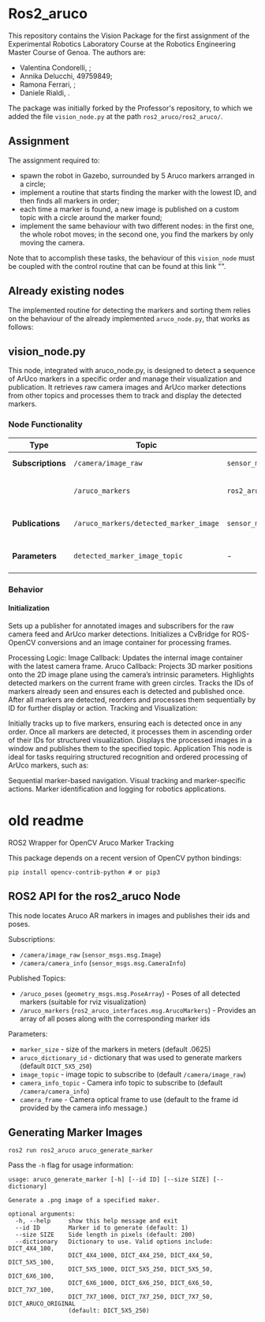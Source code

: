# Ros2_aruco

This repository contains the Vision Package for the first assignment of the Experimental Robotics Laboratory Course at the Robotics Engineering Master Course of Genoa.
The authors are:
- Valentina Condorelli, ;
- Annika Delucchi, 49759849;
- Ramona Ferrari, ;
- Daniele Rialdi, .

The package was initially forked by the Professor's repository, to which we added the file `vision_node.py` at the path `ros2_aruco/ros2_aruco/`.

## Assignment
The assignment required to:
- spawn the robot in Gazebo, surrounded by 5 Aruco markers arranged in a circle;
- implement a routine that starts finding the marker with the lowest ID, and then finds all markers in order;
- each time a marker is found, a new image is published on a custom topic with a circle around the marker found;
- implement the same behaviour with two different nodes: in the first one, the whole robot moves; in the second one, you find the markers by only moving the camera.

Note that to accomplish these tasks, the behaviour of this `vision_node` must be coupled with the control routine that can be found at this link "".

## Already existing nodes
The implemented routine for detecting the markers and sorting them relies on the behaviour of the already implemented `aruco_node.py`, that works as follows:



## vision_node.py
This node, integrated with aruco_node.py, is designed to detect a sequence of ArUco markers in a specific order and manage their visualization and publication. It retrieves raw camera images and ArUco marker detections from other topics and processes them to track and display the detected markers.

### Node Functionality
| **Type**          | **Topic**                                | **Message Type**                       | **Description**                                                                 |
|--------------------|------------------------------------------|-----------------------------------------|---------------------------------------------------------------------------------|
| **Subscriptions**  | `/camera/image_raw`                     | `sensor_msgs/Image`                    | Captures the raw image feed from the camera.                                   |
|                    | `/aruco_markers`                        | `ros2_aruco_interfaces/ArucoMarkers`   | Receives the detected ArUco markers, including their IDs and poses, from `aruco_node.py`. |
| **Publications**   | `/aruco_markers/detected_marker_image`   | `sensor_msgs/Image`                    | Publishes an annotated image highlighting the detected ArUco marker to a custom topic for visualization. |
| **Parameters**     | `detected_marker_image_topic`           | -                                       | Specifies the custom topic to publish the detected marker image (default: `aruco_markers/detected_marker_image`). |


### Behavior
#### Initialization
Sets up a publisher for annotated images and subscribers for the raw camera feed and ArUco marker detections.
Initializes a CvBridge for ROS-OpenCV conversions and an image container for processing frames.

Processing Logic:
Image Callback: Updates the internal image container with the latest camera frame.
Aruco Callback:
Projects 3D marker positions onto the 2D image plane using the camera’s intrinsic parameters.
Highlights detected markers on the current frame with green circles.
Tracks the IDs of markers already seen and ensures each is detected and published once.
After all markers are detected, reorders and processes them sequentially by ID for further display or action.
Tracking and Visualization:

Initially tracks up to five markers, ensuring each is detected once in any order.
Once all markers are detected, it processes them in ascending order of their IDs for structured visualization.
Displays the processed images in a window and publishes them to the specified topic.
Application
This node is ideal for tasks requiring structured recognition and ordered processing of ArUco markers, such as:

Sequential marker-based navigation.
Visual tracking and marker-specific actions.
Marker identification and logging for robotics applications.

  







# old readme
ROS2 Wrapper for OpenCV Aruco Marker Tracking

This package depends on a recent version of OpenCV python bindings:

```
pip install opencv-contrib-python # or pip3
```

## ROS2 API for the ros2_aruco Node

This node locates Aruco AR markers in images and publishes their ids and poses.

Subscriptions:
* `/camera/image_raw` (`sensor_msgs.msg.Image`)
* `/camera/camera_info` (`sensor_msgs.msg.CameraInfo`)

Published Topics:
* `/aruco_poses` (`geometry_msgs.msg.PoseArray`) - Poses of all detected markers (suitable for rviz visualization)
* `/aruco_markers` (`ros2_aruco_interfaces.msg.ArucoMarkers`) - Provides an array of all poses along with the corresponding marker ids

Parameters:
* `marker_size` - size of the markers in meters (default .0625)
* `aruco_dictionary_id` - dictionary that was used to generate markers (default `DICT_5X5_250`)
* `image_topic` - image topic to subscribe to (default `/camera/image_raw`)
* `camera_info_topic` - Camera info topic to subscribe to (default `/camera/camera_info`)
* `camera_frame` - Camera optical frame to use (default to the frame id provided by the camera info message.)

## Generating Marker Images

```
ros2 run ros2_aruco aruco_generate_marker
```

Pass the `-h` flag for usage information: 

```
usage: aruco_generate_marker [-h] [--id ID] [--size SIZE] [--dictionary]

Generate a .png image of a specified maker.

optional arguments:
  -h, --help     show this help message and exit
  --id ID        Marker id to generate (default: 1)
  --size SIZE    Side length in pixels (default: 200)
  --dictionary   Dictionary to use. Valid options include: DICT_4X4_100,
                 DICT_4X4_1000, DICT_4X4_250, DICT_4X4_50, DICT_5X5_100,
                 DICT_5X5_1000, DICT_5X5_250, DICT_5X5_50, DICT_6X6_100,
                 DICT_6X6_1000, DICT_6X6_250, DICT_6X6_50, DICT_7X7_100,
                 DICT_7X7_1000, DICT_7X7_250, DICT_7X7_50, DICT_ARUCO_ORIGINAL
                 (default: DICT_5X5_250)
```
